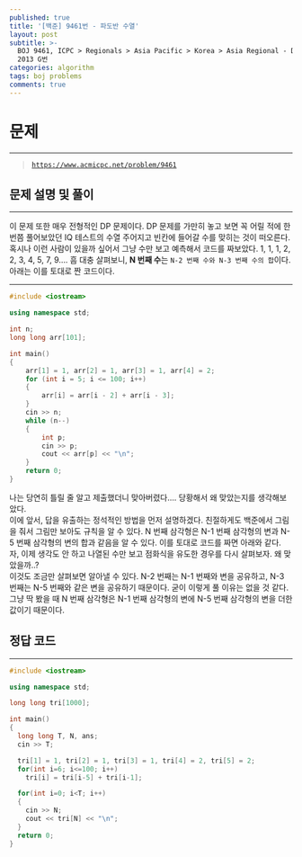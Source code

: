 ```yaml
---
published: true
title: '[백준] 9461번 - 파도반 수열'
layout: post
subtitle: >-
  BOJ 9461, ICPC > Regionals > Asia Pacific > Korea > Asia Regional - Daejeon
  2013 G번
categories: algorithm
tags: boj problems
comments: true
---
```

# **문제**
---
> [`https://www.acmicpc.net/problem/9461`](https://www.acmicpc.net/problem/9461)

## **문제 설명 및 풀이**
---
이 문제 또한 매우 전형적인 DP 문제이다. DP 문제를 가만히 놓고 보면 꼭 어릴 적에 한 번쯤 풀어보았던 IQ 테스트의 수열 주어지고 빈칸에 들어갈 수를 맞히는 것이 떠오른다. 혹시나 이런 사람이 있을까 싶어서 그냥 수만 보고 예측해서 코드를 짜보았다.  1, 1, 1, 2, 2, 3, 4, 5, 7, 9…. 흠 대충 살펴보니, **N 번째 수**는 `N-2 번째 수와 N-3 번째 수의 합`이다.  
아래는 이를 토대로 짠 코드이다.

---
```c++
#include <iostream>

using namespace std;

int n;
long long arr[101];

int main()
{
    arr[1] = 1, arr[2] = 1, arr[3] = 1, arr[4] = 2;
    for (int i = 5; i <= 100; i++)
    {
        arr[i] = arr[i - 2] + arr[i - 3];
    }
    cin >> n;
    while (n--)
    {
        int p;
        cin >> p;
        cout << arr[p] << "\n";
    }
    return 0;
}
```
나는 당연히 틀릴 줄 알고 제출했더니 맞아버렸다…. 당황해서 왜 맞았는지를 생각해보았다.  
이에 앞서, 답을 유출하는 정석적인 방법을 먼저 설명하겠다. 친절하게도 백준에서 그림을 줘서 그림만 보아도 규칙을 알 수 있다. N 번째 삼각형은 N-1 번째 삼각형의 변과 N-5 번째 삼각형의 변의 합과 같음을 알 수 있다. 이를 토대로 코드를 짜면 아래와 같다.  
자, 이제 생각도 안 하고 나열된 수만 보고 점화식을 유도한 경우를 다시 살펴보자. 왜 맞았을까..?  
이것도 조금만 살펴보면 알아낼 수 있다. N-2 번째는 N-1 번째와 변을 공유하고, N-3 번째는 N-5 번째와 같은 변을 공유하기 때문이다. 굳이 이렇게 풀 이유는 없을 것 같다. 그냥 딱 봤을 때 N 번째 삼각형은 N-1 번째 삼각형의 변에 N-5 번째 삼각형의 변을 더한 값이기 때문이다.  
## **정답 코드**
---
```c++
#include <iostream>

using namespace std;

long long tri[1000];

int main()
{
  long long T, N, ans;
  cin >> T;

  tri[1] = 1, tri[2] = 1, tri[3] = 1, tri[4] = 2, tri[5] = 2;
  for(int i=6; i<=100; i++)
    tri[i] = tri[i-5] + tri[i-1];

  for(int i=0; i<T; i++)
  {
    cin >> N;
    cout << tri[N] << "\n";
  }
  return 0;
}
```
